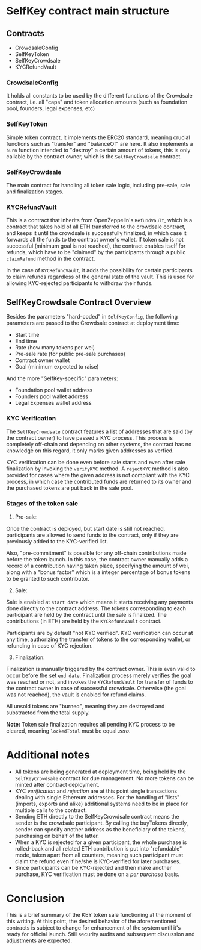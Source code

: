 # SelfKey contract main structure

## Contracts

* CrowdsaleConfig
* SelfKeyToken
* SelfKeyCrowdsale
* KYCRefundVault

### CrowdsaleConfig

It holds all constants to be used by the different functions of the Crowdsale contract, i.e. all "caps" and token allocation amounts (such as foundation pool, founders, legal expenses, etc)

### SelfKeyToken

Simple token contract, it implements the ERC20 standard, meaning crucial functions such as "transfer" and "balanceOf" are here. It also implements a `burn` function intended to "destroy" a certain amount of tokens, this is only callable
by the contract owner, which is the `SelfKeyCrowdsale` contract.

### SelfKeyCrowdsale

The main contract for handling all token sale logic, including pre-sale, sale and finalization stages.

### KYCRefundVault

This is a contract that inherits from OpenZeppelin's `RefundVault`, which is a contract that takes hold of all ETH transferred to the crowdsale contract, and keeps it until the crowdsale is successfully finalized, in which case it forwards all the funds to the contract owner's wallet. If token sale is not successful (minimum goal is not reached), the contract enables itself for refunds, which have to be "claimed" by the participants through a public `claimRefund` method in the contract.

In the case of `KYCRefundVault`, it adds the possibility for certain participants to claim refunds regardless of the
general state of the vault. This is used for allowing KYC-rejected participants to withdraw their funds.


## SelfKeyCrowdsale Contract Overview

Besides the parameters "hard-coded" in `SelfKeyConfig`, the following parameters are passed to the Crowdsale contract at deployment time:

* Start time
* End time
* Rate (how many tokens per wei)
* Pre-sale rate (for public pre-sale purchases)
* Contract owner wallet
* Goal (minimum expected to raise)

And the more "SelfKey-specific" parameters:

* Foundation pool wallet address
* Founders pool wallet address
* Legal Expenses wallet address

### KYC Verification

The `SelfKeyCrowdsale` contract features a list of addresses that are said (by the contract owner) to have passed a KYC process. This process is completely off-chain and depending on other systems, the contract has no knowledge on this regard, it only marks given addresses as verfied.

KYC verification can be done even before sale starts and even after sale finalization by invoking the `verifyKYC` method.
A `rejectKYC` method is also provided for cases where the given address is not compliant with the KYC process, in which
case the contributed funds are returned to its owner and the purchased tokens are put back in the sale pool.


### Stages of the token sale

1. Pre-sale:

Once the contract is deployed, but start date is still not reached, participants are allowed to send funds to the contract, only if they are previously added to the KYC-verified list.

Also, "pre-commitment" is possible for any off-chain contributions made before the token launch. In this case, the contract owner manually adds a record of a contribution having taken place, specifying the amount of wei, along with a "bonus factor" which is a integer percentage of bonus tokens to be granted to such contributor.

2. Sale:

Sale is enabled at `start date` which means it starts receiving any payments done directly to the contract address. The tokens corresponding to each participant are held by the contract until the sale is finalized. The contributions (in ETH) are held by the `KYCRefundVault` contract.

Participants are by default "not KYC verified". KYC verification can occur at any time, authorizing the transfer of tokens to the corresponding wallet, or refunding in case of KYC rejection.

3. Finalization:

Finalization is manually triggered by the contract owner. This is even valid to occur before the set `end date`. Finalization process merely verifies the goal was reached or not, and invokes the `KYCRefundVault` for transfer of funds to the contract owner in case of successful crowdsale. Otherwise (the goal was not reached), the vault is enabled for refund claims.

All unsold tokens are "burned", meaning they are destroyed and substracted from the total supply.

**Note:** Token sale finalization requires all pending KYC process to be cleared, meaning `lockedTotal` must be equal _zero_.

# Additional notes

* All tokens are being generated at deployment time, being held by the `SelfKeyCrowdsale` contract for due management.
No more tokens can be minted after contract deployment.
* KYC _verification_ and _rejection_  are at this point single transactions dealing with single Ethereum addresses. For the handling of "lists" (imports, exports and alike) additional systems need to be in place for multiple calls to the contract.
* Sending ETH directly to the SelfKeyCrowdsale contract means the sender is the crowdsale participant. By calling the buyTokens directly, sender can specify another address as the beneficiary of the tokens, purchasing on behalf of the latter.
* When a KYC is rejected for a given participant, the whole purchase is rolled-back and all related ETH contribution is put into "refundable" mode, taken apart from all counters, meaning such participant must claim the refund even if he/she is KYC-verified for later purchases.
* Since participants can be KYC-rejected and then make another purchase, KYC verification must be done on a _per purchase_ basis.

# Conclusion

This is a brief summary of the KEY token sale functioning at the moment of this writing. At this point, the desired behavior of the aforementioned contracts is subject to change for enhancement of the system until it's ready for official launch. Still security audits and subsequent discussion and adjustments are expected.
